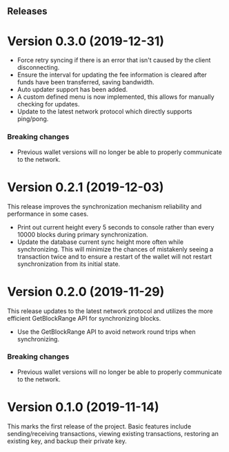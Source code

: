 ## Releases

# Version 0.3.0 (2019-12-31)

- Force retry syncing if there is an error that isn't caused by the client
  disconnecting.
- Ensure the interval for updating the fee information is cleared after funds
  have been transferred, saving bandwidth.
- Auto updater support has been added.
- A custom defined menu is now implemented, this allows for manually checking
  for updates.
- Update to the latest network protocol which directly supports ping/pong.

### Breaking changes

- Previous wallet versions will no longer be able to properly communicate to the
  network.

# Version 0.2.1 (2019-12-03)

This release improves the synchronization mechanism reliability and performance
in some cases.

- Print out current height every 5 seconds to console rather than every 10000
  blocks during primary synchronization.
- Update the database current sync height more often while synchronizing. This
  will minimize the chances of mistakenly seeing a transaction twice and to
  ensure a restart of the wallet will not restart synchronization from its
  initial state.

# Version 0.2.0 (2019-11-29)

This release updates to the latest network protocol and utilizes the more
efficient GetBlockRange API for synchronizing blocks.

- Use the GetBlockRange API to avoid network round trips when synchronizing.

### Breaking changes

- Previous wallet versions will no longer be able to properly communicate to the
  network.

# Version 0.1.0 (2019-11-14)

This marks the first release of the project. Basic features include
sending/receiving transactions, viewing existing transactions, restoring an
existing key, and backup their private key.
